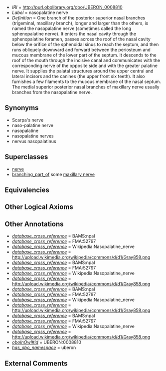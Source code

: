  * *IRI* = http://purl.obolibrary.org/obo/UBERON_0008810
 * *Label* = nasopalatine nerve
 * *Definition* = One branch of the posterior superior nasal branches (trigeminal, maxillary branch), longer and larger than the others, is named the nasopalatine nerve (sometimes called the long sphenopalatine nerve). It enters the nasal cavity through the sphenopalatine foramen, passes across the roof of the nasal cavity below the orifice of the sphenoidal sinus to reach the septum, and then runs obliquely downward and forward between the periosteum and mucous membrane of the lower part of the septum. It descends to the roof of the mouth through the incisive canal and communicates with the corresponding nerve of the opposite side and with the greater palatine nerve. It supplies the palatal structures around the upper central and lateral incisors and the canines (the upper front six teeth). It also furnishes a few filaments to the mucous membrane of the nasal septum. The medial superior posterior nasal branches of maxillary nerve usually branches from the nasopalatine nerve.

## Synonyms

 * Scarpa's nerve
 * naso-palatine nerve
 * nasopalatine
 * nasopalatine nerves
 * nervus nasopalatinus

## Superclasses

 * [nerve](../../UBERON/21/UBERON_0001021.md)
 * [branching_part_of](../../RO/80/RO_0002380.md) some [maxillary nerve](../../UBERON/77/UBERON_0000377.md)

## Equivalencies


## Other Logical Axioms


## Other Annotations

 * *[database_cross_reference](../../ef/oboInOwl#hasDbXref.md)* = BAMS:npal
 * *[database_cross_reference](../../ef/oboInOwl#hasDbXref.md)* = FMA:52797
 * *[database_cross_reference](../../ef/oboInOwl#hasDbXref.md)* = Wikipedia:Nasopalatine_nerve
 * *[database_cross_reference](../../ef/oboInOwl#hasDbXref.md)* = http://upload.wikimedia.org/wikipedia/commons/d/d1/Gray858.png
 * *[database_cross_reference](../../ef/oboInOwl#hasDbXref.md)* = BAMS:npal
 * *[database_cross_reference](../../ef/oboInOwl#hasDbXref.md)* = FMA:52797
 * *[database_cross_reference](../../ef/oboInOwl#hasDbXref.md)* = Wikipedia:Nasopalatine_nerve
 * *[database_cross_reference](../../ef/oboInOwl#hasDbXref.md)* = http://upload.wikimedia.org/wikipedia/commons/d/d1/Gray858.png
 * *[database_cross_reference](../../ef/oboInOwl#hasDbXref.md)* = BAMS:npal
 * *[database_cross_reference](../../ef/oboInOwl#hasDbXref.md)* = FMA:52797
 * *[database_cross_reference](../../ef/oboInOwl#hasDbXref.md)* = Wikipedia:Nasopalatine_nerve
 * *[database_cross_reference](../../ef/oboInOwl#hasDbXref.md)* = http://upload.wikimedia.org/wikipedia/commons/d/d1/Gray858.png
 * *[database_cross_reference](../../ef/oboInOwl#hasDbXref.md)* = BAMS:npal
 * *[database_cross_reference](../../ef/oboInOwl#hasDbXref.md)* = FMA:52797
 * *[database_cross_reference](../../ef/oboInOwl#hasDbXref.md)* = Wikipedia:Nasopalatine_nerve
 * *[database_cross_reference](../../ef/oboInOwl#hasDbXref.md)* = http://upload.wikimedia.org/wikipedia/commons/d/d1/Gray858.png
 * *[oboInOwl#id](../../id/oboInOwl#id.md)* = UBERON:0008810
 * *[has_obo_namespace](../../ce/oboInOwl#hasOBONamespace.md)* = uberon

## External Comments

